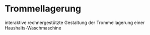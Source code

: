 # Trommellagerung
interaktive rechnergestützte Gestaltung der Trommellagerung einer Haushalts-Waschmaschine
